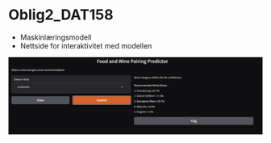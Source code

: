 # Oblig2_DAT158

- Maskinlæringsmodell
- Nettside for interaktivitet med modellen

![Logo](images/img1.png)
